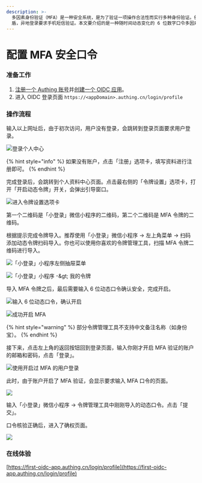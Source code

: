 ```yaml
---
description: >-
  多因素身份验证（MFA）是一种安全系统，是为了验证一项操作合法性而实行多种身份验证。例如银行的 U
  盾，异地登录要求手机短信验证。本文要介绍的是一种随时间动态变化的 6 位数字口令多因素认证。
---
```


# 配置 MFA 安全口令

### 准备工作

1. [注册一个 Authing 账号](https://authing.cn/login)并[创建一个 OIDC 应用](https://docs.authing.cn/authing/advanced/oidc/create-oidc)。
2. 进入 OIDC 登录页面 `https://<appDomain>.authing.cn/login/profile`

### 操作流程

输入以上网址后，由于初次访问，用户没有登录，会跳转到登录页面要求用户登录。

![&#x767B;&#x5F55;&#x4E2A;&#x4EBA;&#x4E2D;&#x5FC3;](../.gitbook/assets/image%20%2861%29.png)

{% hint style="info" %}
如果没有账户，点击「注册」选项卡，填写资料进行注册即可。
{% endhint %}

完成登录后，会跳转到个人资料中心页面。点击最右侧的「令牌设置」选项卡，打开「开启动态令牌」开关，会弹出引导窗口。

![&#x8FDB;&#x5165;&#x4EE4;&#x724C;&#x8BBE;&#x7F6E;&#x9009;&#x9879;&#x5361;](../.gitbook/assets/image%20%28249%29.png)

第一个二维码是「小登录」微信小程序的二维码，第二个二维码是 MFA 令牌的二维码。

根据提示完成令牌导入。推荐使用「小登录」微信小程序 -&gt; 左上角菜单 -&gt; 扫码添加动态令牌扫码导入。你也可以使用你喜欢的令牌管理工具，扫描 MFA 令牌二维码进行导入。

![&#x300C;&#x5C0F;&#x767B;&#x5F55;&#x300D;&#x5C0F;&#x7A0B;&#x5E8F;&#x5DE6;&#x4FA7;&#x62BD;&#x5C49;&#x83DC;&#x5355;](../.gitbook/assets/image%20%2819%29.png)

![&#x300C;&#x5C0F;&#x767B;&#x5F55;&#x300D;&#x5C0F;&#x7A0B;&#x5E8F; -&amp;gt; &#x6211;&#x7684;&#x4EE4;&#x724C;](../.gitbook/assets/image%20%289%29.png)

导入 MFA 令牌之后，最后需要输入 6 位动态口令确认安全，完成开启。

![&#x8F93;&#x5165; 6 &#x4F4D;&#x52A8;&#x6001;&#x53E3;&#x4EE4;&#xFF0C;&#x786E;&#x8BA4;&#x5F00;&#x542F;](../.gitbook/assets/image%20%2824%29.png)

![&#x6210;&#x529F;&#x5F00;&#x542F; MFA](../.gitbook/assets/image%20%2847%29.png)

{% hint style="warning" %}
部分令牌管理工具不支持中文备注名称（如身份宝）。
{% endhint %}

接下来，点击左上角的返回按钮回到登录页面，输入你刚才开启 MFA 验证的账户的邮箱和密码，点击「登录」。

![&#x4F7F;&#x7528;&#x5F00;&#x542F;&#x8FC7; MFA &#x7684;&#x7528;&#x6237;&#x767B;&#x5F55;](../.gitbook/assets/image%20%28309%29.png)

此时，由于账户开启了 MFA 验证，会显示要求输入 MFA 口令的页面。

![](../.gitbook/assets/image%20%28302%29.png)

输入「小登录」微信小程序 -&gt; 令牌管理工具中刚刚导入的动态口令。点击「提交」。

口令核验正确后，进入了确权页面。

![](../.gitbook/assets/image%20%28214%29.png)

### 在线体验

[https://first-oidc-app.authing.cn/login/profile](https://first-oidc-app.authing.cn/login/profile)

